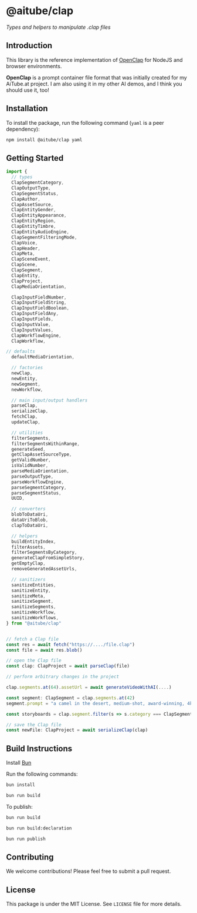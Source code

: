 # @aitube/clap

*Types and helpers to manipulate .clap files*

## Introduction

This library is the reference implementation of [OpenClap](https://github.com/jbilcke-hf/OpenClap-Format) for NodeJS and browser environments.

**OpenClap** is a prompt container file format that was initially created for my AiTube.at project. I am also using it in my other AI demos, and I think you should use it, too!

## Installation

To install the package, run the following command (`yaml` is a peer dependency):

```bash
npm install @aitube/clap yaml
```

## Getting Started

```typescript
import {
  // types
  ClapSegmentCategory,
  ClapOutputType,
  ClapSegmentStatus,
  ClapAuthor,
  ClapAssetSource,
  ClapEntityGender,
  ClapEntityAppearance,
  ClapEntityRegion,
  ClapEntityTimbre,
  ClapEntityAudioEngine,
  ClapSegmentFilteringMode,
  ClapVoice,
  ClapHeader,
  ClapMeta,
  ClapSceneEvent,
  ClapScene,
  ClapSegment,
  ClapEntity,
  ClapProject, 
  ClapMediaOrientation,

  ClapInputFieldNumber,
  ClapInputFieldString,
  ClapInputFieldBoolean,
  ClapInputFieldAny,
  ClapInputFields,
  ClapInputValue,
  ClapInputValues,
  ClapWorkflowEngine,
  ClapWorkflow,

// defaults
  defaultMediaOrientation,

  // factories
  newClap,
  newEntity,
  newSegment,
  newWorkflow,

  // main input/output handlers
  parseClap,
  serializeClap,
  fetchClap,
  updateClap,

  // utilities
  filterSegments,
  filterSegmentsWithinRange,
  generateSeed,
  getClapAssetSourceType,
  getValidNumber,
  isValidNumber,
  parseMediaOrientation,
  parseOutputType,
  parseWorkflowEngine,
  parseSegmentCategory,
  parseSegmentStatus,
  UUID,

  // converters
  blobToDataUri,
  dataUriToBlob,
  clapToDataUri,

  // helpers
  buildEntityIndex,
  filterAssets,
  filterSegmentsByCategory,
  generateClapFromSimpleStory,
  getEmptyClap,
  removeGeneratedAssetUrls,

  // sanitizers
  sanitizeEntities,
  sanitizeEntity,
  sanitizeMeta,
  sanitizeSegment,
  sanitizeSegments,
  sanitizeWorkflow,
  sanitizeWorkflows,
} from "@aitube/clap"


// fetch a Clap file
const res = await fetch("https://..../file.clap")
const file = await res.blob()

// open the Clap file
const clap: ClapProject = await parseClap(file)

// perform arbitrary changes in the project

clap.segments.at(64).assetUrl = await generateVideoWithAI(....)

const segment: ClapSegment = clap.segments.at(42)
segment.prompt = "a camel in the desert, medium-shot, award-winning, 4k, Canon EOS"

const storyboards = clap.segment.filter(s => s.category === ClapSegmentCategory.STORYBOARD)

// save the Clap file
const newFile: ClapProject = await serializeClap(clap)
```

## Build Instructions

Install [Bun](https://bun.sh/)

Run the following commands:

```bash
bun install

bun run build
```

To publish:

```bash
bun run build

bun run build:declaration

bun run publish
```

## Contributing

We welcome contributions! Please feel free to submit a pull request.

## License

This package is under the MIT License. See `LICENSE` file for more details.
